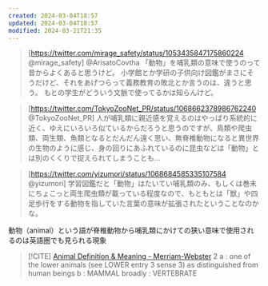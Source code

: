```yaml
---
created: 2024-03-04T18:57
updated: 2024-03-04T18:57
modified: 2024-03-21T21:35
---
```



> [https://twitter.com/mirage_safety/status/1053435847175860224 @mirage_safety]
> @ArisatoCovtha 「動物」を哺乳類の意味で使うのって昔からよくあると思うけど。
> 小学館とか学研の子供向け図鑑がまさにそうだけど、それをあげつらって義務教育の敗北とか言うのは、違うと思う。
> もとの学生がどういう文脈で使ってるかは知らんけど。


> [https://twitter.com/TokyoZooNet_PR/status/1068662378986762240 @TokyoZooNet_PR]
> 人が哺乳類に親近感を覚えるのはやっぱり系統的に近く、ゆえにいろいろ似ているからだろうと思うのですが、鳥類や爬虫類、両生類、魚類となるとだんだん遠く思い、無脊椎動物になると異世界の生物のように感じ、身の回りにあふれているのに昆虫などは「動物」とは別のくくりで捉えられてしまうことも…

> [https://twitter.com/yizumori/status/1068684585335107584 @yizumori]
> 学習図鑑だと「動物」はたいてい哺乳類のみ、もしくは巻末にちょこっと両生爬虫類が載っている程度なので、もともとは「獣」や四足歩行をする動物を指していた言葉の意味が拡張されたということなのかな。

動物（animal）という語が脊椎動物から哺乳類にかけての狭い意味で使用されるのは英語圏でも見られる現象

> [!CITE] [Animal Definition & Meaning - Merriam-Webster](https://www.merriam-webster.com/dictionary/animal)
> 2
> a
> : one of the lower animals (see LOWER entry 3 sense 3) as distinguished from human beings
> b
> : MAMMAL
> broadly : VERTEBRATE
